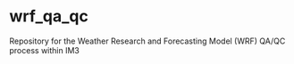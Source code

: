 # wrf_qa_qc
Repository for the Weather Research and Forecasting Model (WRF) QA/QC process within IM3 
